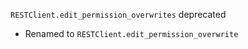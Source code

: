 `RESTClient.edit_permission_overwrites` deprecated
 - Renamed to `RESTClient.edit_permission_overwrite`
